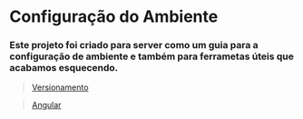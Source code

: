 # Configuração do Ambiente

### Este projeto foi criado para server como um guia para a configuração de ambiente e também para ferrametas úteis que acabamos esquecendo.

> [Versionamento](VERSIONAMENTO.md)

> [Angular](ANGULAR.md)

